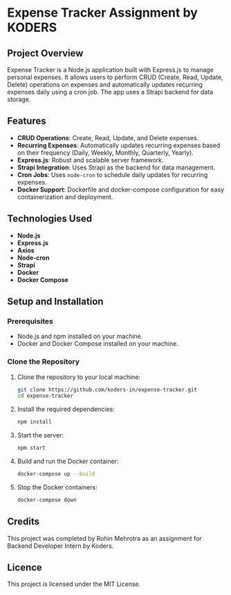 # Expense Tracker Assignment by KODERS

## Project Overview

Expense Tracker is a Node.js application built with Express.js to manage personal expenses. It allows users to perform CRUD (Create, Read, Update, Delete) operations on expenses and automatically updates recurring expenses daily using a cron job. The app uses a Strapi backend for data storage.

## Features

- **CRUD Operations**: Create, Read, Update, and Delete expenses.
- **Recurring Expenses**: Automatically updates recurring expenses based on their frequency (Daily, Weekly, Monthly, Quarterly, Yearly).
- **Express.js**: Robust and scalable server framework.
- **Strapi Integration**: Uses Strapi as the backend for data management.
- **Cron Jobs**: Uses `node-cron` to schedule daily updates for recurring expenses.
- **Docker Support**: Dockerfile and docker-compose configuration for easy containerization and deployment.

## Technologies Used

- **Node.js**
- **Express.js**
- **Axios**
- **Node-cron**
- **Strapi**
- **Docker**
- **Docker Compose**

## Setup and Installation

### Prerequisites

- Node.js and npm installed on your machine.
- Docker and Docker Compose installed on your machine.

### Clone the Repository

1. Clone the repository to your local machine:
   ```sh
   git clone https://github.com/koders-in/expense-tracker.git
   cd expense-tracker
   ```

2. Install the required dependencies:
   ```sh
   npm install
   ```

3. Start the server:
   ```sh
   npm start
   ```

4. Build and run the Docker container:
   ```sh
   docker-compose up --build

   ```
5. Stop the Docker containers:
   ```sh
   docker-compose down

   ```

## Credits

This project was completed by Rohin Mehrotra as an assignment for Backend Developer Intern by Koders.


## Licence

This project is licensed under the MIT License.